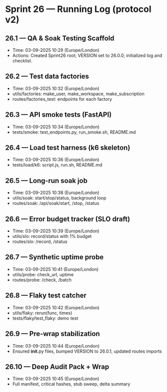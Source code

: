 # Sprint 26 — Running Log (protocol v2)

## 26.1 — QA & Soak Testing Scaffold
- Time: 03-09-2025 10:29 (Europe/London)
- Actions: Created Sprint26 root; VERSION set to 26.0.0; initialized log and checklist.

## 26.2 — Test data factories
- Time: 03-09-2025 10:32 (Europe/London)
- utils/factories: make_user, make_workspace, make_subscription
- routes/factories_test: endpoints for each factory

## 26.3 — API smoke tests (FastAPI)
- Time: 03-09-2025 10:34 (Europe/London)
- tests/smoke: test_endpoints.py, run_smoke.sh, README.md

## 26.4 — Load test harness (k6 skeleton)
- Time: 03-09-2025 10:36 (Europe/London)
- tests/load/k6: script.js, run.sh, README.md

## 26.5 — Long-run soak job
- Time: 03-09-2025 10:38 (Europe/London)
- utils/soak: start/stop/status, background loop
- routes/soak: /api/soak/start, /stop, /status

## 26.6 — Error budget tracker (SLO draft)
- Time: 03-09-2025 10:39 (Europe/London)
- utils/slo: record/status with 1% budget
- routes/slo: /record, /status

## 26.7 — Synthetic uptime probe
- Time: 03-09-2025 10:41 (Europe/London)
- utils/probe: check_url, uptime
- routes/probe: /check, /batch

## 26.8 — Flaky test catcher
- Time: 03-09-2025 10:42 (Europe/London)
- utils/flaky: rerun(func, times)
- tests/flaky/test_flaky: demo test

## 26.9 — Pre-wrap stabilization
- Time: 03-09-2025 10:44 (Europe/London)
- Ensured __init__.py files, bumped VERSION to 26.0.1, updated routes imports

## 26.10 — Deep Audit Pack + Wrap
- Time: 03-09-2025 10:45 (Europe/London)
- Full manifest, critical hashes, stub sweep, delta summary

